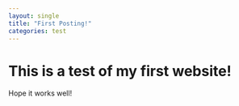 ```yaml
---
layout: single
title: "First Posting!"
categories: test
---
```


# This is a test of my first website! 
Hope it works well!
